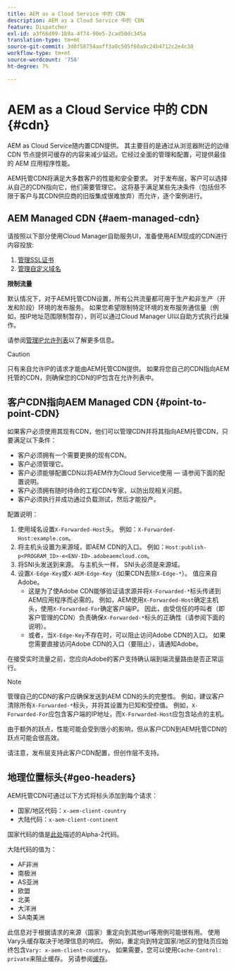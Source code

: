 ```yaml
---
title: AEM as a Cloud Service 中的 CDN
description: AEM as a Cloud Service 中的 CDN
feature: Dispatcher
exl-id: a3f66d99-1b9a-4f74-90e5-2cad50dc345a
translation-type: tm+mt
source-git-commit: 3d0f58754aaff3a0c505f60a9c24b4712c2e4c30
workflow-type: tm+mt
source-wordcount: '758'
ht-degree: 7%

---
```


# AEM as a Cloud Service 中的 CDN {#cdn}

AEM as Cloud Service随内置CDN提供。 其主要目的是通过从浏览器附近的边缘 CDN 节点提供可缓存的内容来减少延迟。它经过全面的管理和配置，可提供最佳的 AEM 应用程序性能。

AEM托管CDN将满足大多数客户的性能和安全要求。 对于发布层，客户可以选择从自己的CDN指向它，他们需要管理它。 这将基于满足某些先决条件（包括但不限于客户与其CDN供应商的旧版集成很难放弃）而允许，逐个案例进行。

## AEM Managed CDN {#aem-managed-cdn}

请按照以下部分使用Cloud Manager自助服务UI，准备使用AEM现成的CDN进行内容投放:

1. [管理SSL证书](/help/implementing/cloud-manager/managing-ssl-certifications/introduction.md)
1. [管理自定义域名](/help/implementing/cloud-manager/custom-domain-names/introduction.md)

**限制流量**

默认情况下，对于AEM托管CDN设置，所有公共流量都可用于生产和非生产（开发和阶段）环境的发布服务。 如果您希望限制特定环境的发布服务通信量（例如，按IP地址范围限制暂存），则可以通过Cloud Manager UI以自助方式执行此操作。

请参阅[管理IP允许列表](/help/implementing/cloud-manager/ip-allow-lists/introduction.md)以了解更多信息。

>[!CAUTION]
>
>只有来自允许IP的请求才能由AEM托管CDN提供。 如果将您自己的CDN指向AEM托管的CDN，则确保您的CDN的IP包含在允许列表中。

## 客户CDN指向AEM Managed CDN {#point-to-point-CDN}

如果客户必须使用其现有CDN，他们可以管理CDN并将其指向AEM托管CDN，只要满足以下条件：

* 客户必须拥有一个需要更换的现有CDN。
* 客户必须管理它。
* 客户必须能够配置CDN以将AEM作为Cloud Service使用 — 请参阅下面的配置说明。
* 客户必须拥有随时待命的工程CDN专家，以防出现相关问题。
* 客户必须执行并成功通过负载测试，然后才能投产。

配置说明：

1. 使用域名设置`X-Forwarded-Host`头。 例如：`X-Forwarded-Host:example.com`。
1. 将主机头设置为来源域，即AEM CDN的入口。 例如：`Host:publish-p<PROGRAM_ID>-e<ENV-ID>.adobeaemcloud.com`。
1. 将SNI头发送到来源。 与主机头一样， SNI头必须是来源域。
1. 设置`X-Edge-Key`或`X-AEM-Edge-Key`（如果CDN去除`X-Edge-*`）。 值应来自Adobe。
   * 这是为了使Adobe CDN能够验证请求源并将`X-Forwarded-*`标头传递到AEM应用程序而必需的。 例如，AEM使用`X-Forwarded-Host`确定主机头，使用`X-Forwarded-For`确定客户端IP。 因此，由受信任的呼叫者（即客户管理的CDN）负责确保`X-Forwarded-*`标头的正确性（请参阅下面的说明）。
   * 或者，当`X-Edge-Key`不存在时，可以阻止访问Adobe CDN的入口。 如果您需要直接访问Adobe CDN的入口（要阻止），请通知Adobe。

在接受实时流量之前，您应向Adobe的客户支持确认端到端流量路由是否正常运行。

>[!NOTE]
>
>管理自己的CDN的客户应确保发送到AEM CDN的头的完整性。 例如，建议客户清除所有`X-Forwarded-*`标头，并将其设置为已知和受控值。 例如，`X-Forwarded-For`应包含客户端的IP地址，而`X-Forwarded-Host`应包含站点的主机。

由于额外的跃点，性能可能会受到很小的影响，但从客户CDN到AEM托管CDN的跃点可能会很高效。

请注意，发布层支持此客户CDN配置，但创作层不支持。

## 地理位置标头{#geo-headers}

AEM托管CDN可通过以下方式将标头添加到每个请求：

* 国家/地区代码：`x-aem-client-country`
* 大陆代码：`x-aem-client-continent`

国家代码的值是[此处](https://en.wikipedia.org/wiki/ISO_3166-1)描述的Alpha-2代码。

大陆代码的值为：

* AF非洲
* 南极洲
* AS亚洲
* 欧盟
* 北美
* 大洋洲
* SA南美洲

此信息对于根据请求的来源（国家）重定向到其他url等用例可能很有用。 使用Vary头缓存取决于地理信息的响应。 例如，重定向到特定国家/地区的登陆页应始终包含`Vary: x-aem-client-country`。 如果需要，您可以使用`Cache-Control: private`来阻止缓存。 另请参阅[缓存](/help/implementing/dispatcher/caching.md#html-text)。
